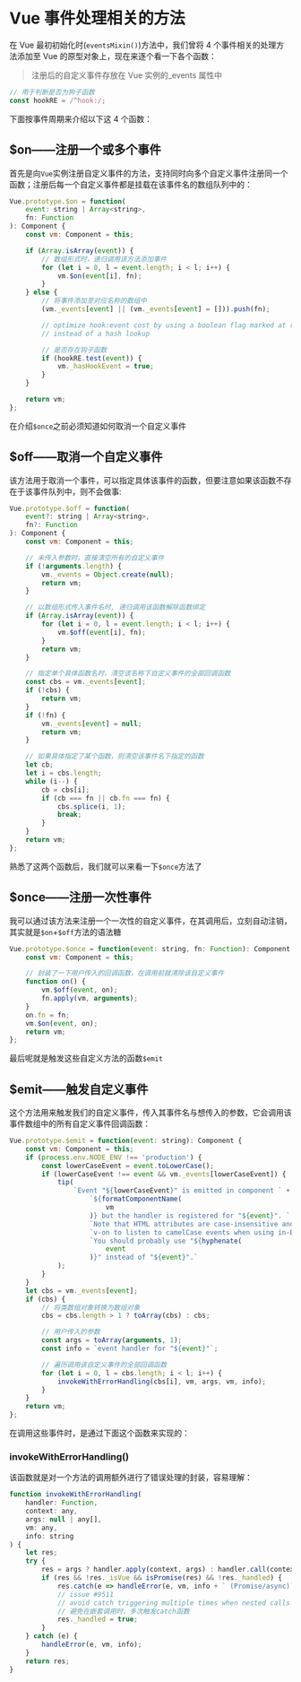 # Vue 事件处理相关的方法

在 Vue 最初初始化时(`eventsMixin()`)方法中，我们曾将 4 个事件相关的处理方法添加至 Vue 的原型对象上，现在来逐个看一下各个函数：

> 注册后的自定义事件存放在 Vue 实例的\_events 属性中

```js
// 用于判断是否为狗子函数
const hookRE = /^hook:/;
```

下面按事件周期来介绍以下这 4 个函数：

## \$on——注册一个或多个事件

首先是向`Vue`实例注册自定义事件的方法，支持同时向多个自定义事件注册同一个函数；注册后每一个自定义事件都是挂载在该事件名的数组队列中的：

```js
Vue.prototype.$on = function(
    event: string | Array<string>,
    fn: Function
): Component {
    const vm: Component = this;

    if (Array.isArray(event)) {
        // 数组形式时，递归调用该方法添加事件
        for (let i = 0, l = event.length; i < l; i++) {
            vm.$on(event[i], fn);
        }
    } else {
        // 将事件添加至对应名称的数组中
        (vm._events[event] || (vm._events[event] = [])).push(fn);

        // optimize hook:event cost by using a boolean flag marked at registration
        // instead of a hash lookup

        // 是否存在钩子函数
        if (hookRE.test(event)) {
            vm._hasHookEvent = true;
        }
    }

    return vm;
};
```

在介绍`$once`之前必须知道如何取消一个自定义事件

## \$off——取消一个自定义事件

该方法用于取消一个事件，可以指定具体该事件的函数，但要注意如果该函数不存在于该事件队列中，则不会做事:

```js
Vue.prototype.$off = function(
    event?: string | Array<string>,
    fn?: Function
): Component {
    const vm: Component = this;

    // 未传入参数时，直接清空所有的自定义事件
    if (!arguments.length) {
        vm._events = Object.create(null);
        return vm;
    }

    // 以数组形式传入事件名时, 递归调用该函数解除函数绑定
    if (Array.isArray(event)) {
        for (let i = 0, l = event.length; i < l; i++) {
            vm.$off(event[i], fn);
        }
        return vm;
    }

    // 指定单个具体函数名时，清空该名称下自定义事件的全部回调函数
    const cbs = vm._events[event];
    if (!cbs) {
        return vm;
    }
    if (!fn) {
        vm._events[event] = null;
        return vm;
    }

    // 如果具体指定了某个函数，则清空该事件名下指定的函数
    let cb;
    let i = cbs.length;
    while (i--) {
        cb = cbs[i];
        if (cb === fn || cb.fn === fn) {
            cbs.splice(i, 1);
            break;
        }
    }
    return vm;
};
```

熟悉了这两个函数后，我们就可以来看一下`$once`方法了

## \$once——注册一次性事件

我可以通过该方法来注册一个一次性的自定义事件，在其调用后，立刻自动注销，其实就是`$on`+`$off`方法的语法糖

```js
Vue.prototype.$once = function(event: string, fn: Function): Component {
    const vm: Component = this;

    // 封装了一下用户传入的回调函数，在调用前就清除该自定义事件
    function on() {
        vm.$off(event, on);
        fn.apply(vm, arguments);
    }
    on.fn = fn;
    vm.$on(event, on);
    return vm;
};
```

最后呢就是触发这些自定义方法的函数`$emit`

## \$emit——触发自定义事件

这个方法用来触发我们的自定义事件，传入其事件名与想传入的参数，它会调用该事件数组中的所有自定义事件回调函数：

```js
Vue.prototype.$emit = function(event: string): Component {
    const vm: Component = this;
    if (process.env.NODE_ENV !== 'production') {
        const lowerCaseEvent = event.toLowerCase();
        if (lowerCaseEvent !== event && vm._events[lowerCaseEvent]) {
            tip(
                `Event "${lowerCaseEvent}" is emitted in component ` +
                    `${formatComponentName(
                        vm
                    )} but the handler is registered for "${event}". ` +
                    `Note that HTML attributes are case-insensitive and you cannot use ` +
                    `v-on to listen to camelCase events when using in-DOM templates. ` +
                    `You should probably use "${hyphenate(
                        event
                    )}" instead of "${event}".`
            );
        }
    }
    let cbs = vm._events[event];
    if (cbs) {
        // 将类数组对象转换为数组对象
        cbs = cbs.length > 1 ? toArray(cbs) : cbs;

        // 用户传入的参数
        const args = toArray(arguments, 1);
        const info = `event handler for "${event}"`;

        // 遍历调用该自定义事件的全部回调函数
        for (let i = 0, l = cbs.length; i < l; i++) {
            invokeWithErrorHandling(cbs[i], vm, args, vm, info);
        }
    }
    return vm;
};
```

在调用这些事件时，是通过下面这个函数来实现的：

### invokeWithErrorHandling()
该函数就是对一个方法的调用额外进行了错误处理的封装，容易理解：

```js
function invokeWithErrorHandling(
    handler: Function,
    context: any,
    args: null | any[],
    vm: any,
    info: string
) {
    let res;
    try {
        res = args ? handler.apply(context, args) : handler.call(context);
        if (res && !res._isVue && isPromise(res) && !res._handled) {
            res.catch(e => handleError(e, vm, info + ` (Promise/async)`));
            // issue #9511
            // avoid catch triggering multiple times when nested calls
            // 避免在嵌套调用时，多次触发catch函数
            res._handled = true;
        }
    } catch (e) {
        handleError(e, vm, info);
    }
    return res;
}
```
